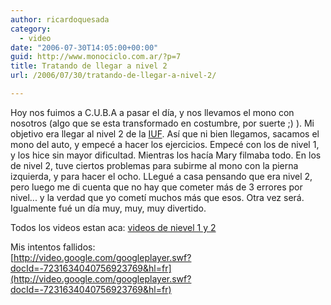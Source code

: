 ```yaml
---
author: ricardoquesada
category:
  - video
date: "2006-07-30T14:05:00+00:00"
guid: http://www.monociclo.com.ar/?p=7
title: Tratando de llegar a nivel 2
url: /2006/07/30/tratando-de-llegar-a-nivel-2/

---
```

Hoy nos fuimos a C.U.B.A a pasar el día, y nos llevamos el mono con nosotros (algo que se esta transformado en costumbre, por suerte ;) ). Mi objetivo era llegar al nivel 2 de la [IUF](http://www.unicycling.org/IUF/levels/). Así que ni bien llegamos, sacamos el mono del auto, y empecé a hacer los ejercicios. Empecé con los de nivel 1, y los hice sin mayor dificultad. Mientras los hacía Mary filmaba todo. En los de nivel 2, tuve ciertos problemas para subirme al mono con la pierna izquierda, y para hacer el ocho. LLegué a casa pensando que era nivel 2, pero luego me di cuenta que no hay que cometer más de 3 errores por nivel... y la verdad que yo cometí muchos más que esos. Otra vez será. Igualmente fué un día muy, muy, muy divertido.

Todos los videos estan aca: [videos de nievel 1 y 2](http://www.unicyclist.com/gallery/?g2_itemId=223606)

Mis intentos fallidos:  
[http://video.google.com/googleplayer.swf?docId=-7231634040756923769&hl=fr](http://video.google.com/googleplayer.swf?docId=-7231634040756923769&hl=fr)
